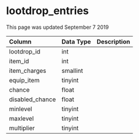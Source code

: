 # lootdrop\_entries

This page was updated September 7 2019

| Column | Data Type | Description |
| :--- | :--- | :--- |
| lootdrop\_id | int |  |
| item\_id | int |  |
| item\_charges | smallint |  |
| equip\_item | tinyint |  |
| chance | float |  |
| disabled\_chance | float |  |
| minlevel | tinyint |  |
| maxlevel | tinyint |  |
| multiplier | tinyint |  |

